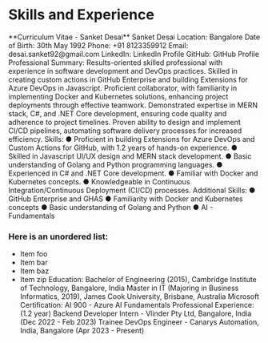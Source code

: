 <h1>Skills and Experience</h1>
**Curriculum Vitae - Sanket Desai**
Sanket Desai
Location: Bangalore
Date of Birth: 30th May 1992
Phone: +91 8123359912
Email: desai.sanket92@gmail.com
LinkedIn: LinkedIn Profile
GitHub: GitHub Profile
Professional Summary:
Results-oriented skilled professional with experience in software development and DevOps
practices. Skilled in creating custom actions in GitHub Enterprise and building Extensions
for Azure DevOps in Javascript. Proficient collaborator, with familiarity in implementing
Docker and Kubernetes solutions, enhancing project deployments through effective
teamwork. Demonstrated expertise in MERN stack, C#, and .NET Core development,
ensuring code quality and adherence to project timelines. Proven ability to design and
implement CI/CD pipelines, automating software delivery processes for increased efficiency.
Skills:
● Proficient in building Extensions for Azure DevOps and Custom Actions for GitHub,
with 1.2 years of hands-on experience.
● Skilled in Javascript UI/UX design and MERN stack development.
● Basic understanding of Golang and Python programming languages.
● Experienced in C# and .NET Core development.
● Familiar with Docker and Kubernetes concepts.
● Knowledgeable in Continuous Integration/Continuous Deployment (CI/CD)
processes.
Additional Skills:
● GitHub Enterprise and GHAS
● Familiarity with Docker and Kubernetes concepts
● Basic understanding of Golang and Python
● AI - Fundamentals

### Here is an unordered list:

*   Item foo
*   Item bar
*   Item baz
*   Item zip
Education:
Bachelor of Engineering (2015), Cambridge Institute of Technology, Bangalore, India
Master in IT (Majoring in Business Informatics, 2019), James Cook University, Brisbane,
Australia
Microsoft Certification: AI 900 - Azure AI Fundamentals
Professional Experience: (1.2 year)
Backend Developer Intern - Vlinder Pty Ltd, Bangalore, India (Dec 2022 - Feb 2023)
Trainee DevOps Engineer - Canarys Automation, India, Bangalore (Apr 2023 - Present)
